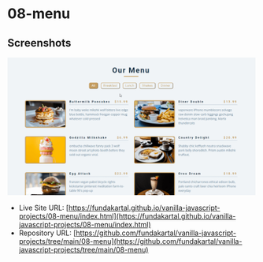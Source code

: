 # 08-menu
## Screenshots

![screenshot](./images/ss.gif)

- Live Site URL: [https://fundakartal.github.io/vanilla-javascript-projects/08-menu/index.html](https://fundakartal.github.io/vanilla-javascript-projects/08-menu/index.html)
- Repository URL: [https://github.com/fundakartal/vanilla-javascript-projects/tree/main/08-menu](https://github.com/fundakartal/vanilla-javascript-projects/tree/main/08-menu)